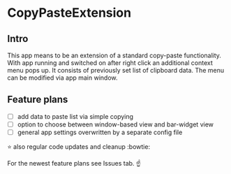# CopyPasteExtension

## Intro
This app means to be an extension of a standard copy-paste functionality. With app running and switched on after right click an additional context menu pops up. It consists of previously set list of clipboard data. The menu can be modified via app main window.

## Feature plans
- [ ] add data to paste list via simple copying
- [ ] option to choose between window-based view and bar-widget view
- [ ] general app settings overwritten by a separate config file

:star: also regular code updates and cleanup :bowtie:

For the newest feature plans see Issues tab. :point_up:
